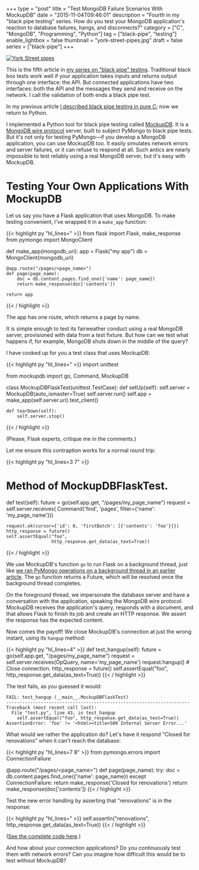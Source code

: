 +++
type = "post"
title = "Test MongoDB Failure Scenarios With MockupDB"
date = "2015-11-04T09:46:01"
description = "Fourth in my \"black pipe testing\" series. How do you test your MongoDB application's reaction to database failures, hangs, and disconnects?"
category = ["C", "MongoDB", "Programming", "Python"]
tag = ["black-pipe", "testing"]
enable_lightbox = false
thumbnail = "york-street-pipes.jpg"
draft = false
series = ["black-pipe"]
+++

<p><a href="https://www.flickr.com/photos/emptysquare/1528243252"><img style="display:block; margin-left:auto; margin-right:auto;" src="york-street-pipes.jpg" alt="York Street pipes" title="York Street pipes" /></a></p>
<p>This is the fifth article in <a href="/black-pipe-testing-series/">my series on "black pipe" testing</a>. Traditional black box tests work well if your application takes inputs and returns output through one interface: the API. But connected applications have two interfaces: both the API and the messages they send and receive on the network. I call the validation of both ends a black pipe test.</p>
<p>In my previous article <a href="/libmongoc-black-pipe-testing-mock-server/">I described black pipe testing in pure C</a>; now we return to Python.</p>
<p>I implemented a Python tool for black pipe testing called
<a href="http://mockupdb.readthedocs.org/">MockupDB</a>. It is a <a href="http://docs.mongodb.org/meta-driver/latest/legacy/mongodb-wire-protocol/">MongoDB wire protocol</a> server, built to subject PyMongo to black pipe tests. But it's not only for testing PyMongo&mdash;if you develop a MongoDB application, you can use MockupDB too. It easily simulates network errors and server failures, or it can refuse to respond at all. Such antics are nearly impossible to test reliably using a real MongoDB server, but it's easy with MockupDB.</p>
<h1 id="testing-your-own-applications-with-mockupdb">Testing Your Own Applications With MockupDB</h1>
<p>Let us say you have a Flask application that uses MongoDB. To make testing convenient, I've wrapped it in a <code>make_app</code> function:</p>


{{< highlight py "hl_lines=" >}}
from flask import Flask, make_response
from pymongo import MongoClient

def make_app(mongodb_uri):
    app = Flask("my app")
    db = MongoClient(mongodb_uri)

    @app.route("/pages/<page_name>")
    def page(page_name):
        doc = db.content.pages.find_one({'name': page_name})
        return make_response(doc['contents'])

    return app
{{< / highlight >}}

<p>The app has one route, which returns a page by name.</p>
<p>It is simple enough to test its fairweather conduct using a real MongoDB server, provisioned with data from a test fixture. But how can we test what happens if, for example, MongoDB shuts down in the middle of the query?</p>
<p>I have cooked up for you a test class that uses MockupDB:</p>

{{< highlight py "hl_lines=" >}}
import unittest

from mockupdb import go, Command, MockupDB


class MockupDBFlaskTest(unittest.TestCase):
    def setUp(self):
        self.server = MockupDB(auto_ismaster=True)
        self.server.run()
        self.app = make_app(self.server.uri).test_client()

    def tearDown(self):
        self.server.stop()
{{< / highlight >}}

<p>(Please, Flask experts, critique me in the comments.)</p>
<p>Let me ensure this contraption works for a normal round trip:</p>

{{< highlight py "hl_lines=3 7" >}}
# Method of MockupDBFlaskTest.
def test(self):
    future = go(self.app.get, "/pages/my_page_name")
    request = self.server.receives(
        Command('find', 'pages', filter={'name': 'my_page_name'}))

    request.ok(cursor={'id': 0, 'firstBatch': [{'contents': 'foo'}]})
    http_response = future()
    self.assertEqual("foo",
                     http_response.get_data(as_text=True))
{{< / highlight >}}

<p>We use MockupDB's function <code>go</code> to run Flask on a background thread, just like <a href="/black-pipe-testing-pymongo/">we ran PyMongo operations on a background thread in an earlier article</a>. The <code>go</code> function returns a Future, which will be resolved once the background thread completes.</p>
<p>On the foreground thread, we impersonate the database server and have a conversation with the application, speaking the MongoDB wire protocol. MockupDB receives the application's query, responds with a document, and that allows Flask to finish its job and create an HTTP response. We assert the response has the expected content.</p>
<p>Now comes the payoff! We close MockupDB's connection at just the wrong instant, using its <code>hangup</code> method:</p>
{{< highlight py "hl_lines=4" >}}
def test_hangup(self):
    future = go(self.app.get, "/pages/my_page_name")
    request = self.server.receives(OpQuery, name='my_page_name')
    request.hangup()  # Close connection.
    http_response = future()
    self.assertEqual("foo",
                     http_response.get_data(as_text=True))
{{< / highlight >}}


<p>The test fails, as you guessed it would:</p>

```
FAIL: test_hangup (__main__.MockupDBFlaskTest)
---------------------------------------------------------------------
Traceback (most recent call last):
  File "test.py", line 43, in test_hangup
    self.assertEqual("foo", http_response.get_data(as_text=True))
AssertionError: 'foo' != '<html><title>500 Internal Server Error...'
```

<p>What would we rather the application do? Let's have it respond "Closed for renovations" when it can't reach the database:</p>

{{< highlight py "hl_lines=7 8" >}}
from pymongo.errors import ConnectionFailure

@app.route("/pages/<page_name>")
def page(page_name):
    try:
        doc = db.content.pages.find_one({'name': page_name})
    except ConnectionFailure:
        return make_response('Closed for renovations')
    return make_response(doc['contents'])
{{< / highlight >}}

<p>Test the new error handling by asserting that "renovations" is in the response:</p>

{{< highlight py "hl_lines=" >}}
self.assertIn("renovations",
              http_response.get_data(as_text=True))
{{< / highlight >}}

<p>(<a href="https://gist.github.com/ajdavis/96e4c64be32fce042f10">See the complete code here</a>.)</p>
<p>And how about your connection applications? Do you continuously test them with network errors? Can you imagine how difficult this would be to test without MockupDB?</p>
